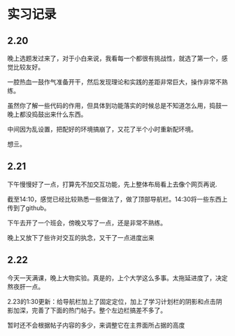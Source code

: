 # 实习记录

## 2.20
晚上选题发过来了，对于小白来说，我看每一个都很有挑战性，就选了第一个，感觉比较友好。

一腔热血一鼓作气准备开干，然后发现理论和实践的差距非常巨大，操作非常不熟练。

虽然你了解一些代码的作用，但具体到功能落实的时候总是不知道怎么用，捣鼓一晚上都没捣鼓出来什么东西。

中间因为乱设置，把配好的环境搞崩了，又花了半个小时重新配环境。

想亖。

## 2.21
下午慢慢好了一点，打算先不加交互功能，先上整体布局看上去像个网页再说.

截至14:10，感觉已经比较熟悉一些做法了，做了顶部导航栏。14:30将一些东西上传到了github。

下午去开了一个班会，傍晚又写了一点，还是非常不熟练。

晚上又放下了些许对交互的执念，又干了一点进度出来

## 2.22
今天一天满课，晚上大物实验。真是的，上个大学这么多事。太拖延进度了，决定熬夜肝一点。

2.23的1:30更新：给导航栏加上了固定定位，加上了学习计划栏的阴影和点击阴影加深，完善了下面的热门帖子。整个左边栏搞差不多了。

暂时还不会根据帖子内容的多少，来调整它在主界面所占据的高度
